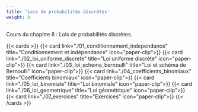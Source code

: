 ```yaml
---
title: 'Lois de probabilités discrètes'
weight: 8
---
```

Cours du chapitre 8 : Lois de probabilités discrètes.

{{< cards >}}
  {{< card link="./01_conditionnement_independance" title="Conditionnement et indépendance" icon="paper-clip">}}
  {{< card link="./02_loi_uniforme_discrete" title="Loi uniforme discrète" icon="paper-clip">}}
  {{< card link="./03_loi_schema_bernoulli" title="Loi et schéma de Bernoulli" icon="paper-clip">}}
  {{< card link="./04_coefficients_binomiaux" title="Coefficients binomiaux" icon="paper-clip">}}
  {{< card link="./05_loi_binomiale" title="Loi binomiale" icon="paper-clip">}}
  {{< card link="./06_loi_geometrique" title="Loi géométrique" icon="paper-clip">}}
  {{< card link="./07_exercices" title="Exercices" icon="paper-clip">}}
{{< /cards >}}

